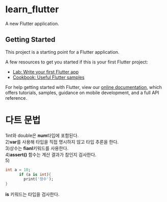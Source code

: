# learn_flutter

A new Flutter application.

## Getting Started

This project is a starting point for a Flutter application.

A few resources to get you started if this is your first Flutter project:

- [Lab: Write your first Flutter app](https://flutter.dev/docs/get-started/codelab)
- [Cookbook: Useful Flutter samples](https://flutter.dev/docs/cookbook)

For help getting started with Flutter, view our
[online documentation](https://flutter.dev/docs), which offers tutorials,
samples, guidance on mobile development, and a full API reference.


# 다트 문법
1int와 double은 **num**타입에 포함된다.  
2)**var**를 사용해 타입을 직접 명시하지 않고 타입 추론을 한다.  
3)상수는 **fianl**키워드를 사용한다.  
4)**assert()** 함수는 계산 결과가 참인지 검사한다.  
5)
```dart
int a = 10;
      if (a is int){
        print('정수');
}
```
**is** 키워드는 타입을 검사한다.

